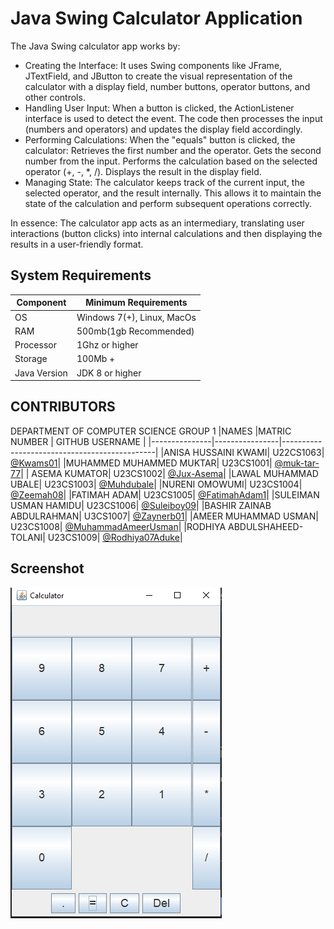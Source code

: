 # Java Swing Calculator Application
The Java Swing calculator app works by:
 * Creating the Interface:
  It uses Swing components like JFrame, JTextField, and JButton to create the visual representation of the calculator with a display field, number buttons, operator buttons, and other controls.
 * Handling User Input:
  When a button is clicked, the ActionListener interface is used to detect the event.
  The code then processes the input (numbers and operators) and updates the display field accordingly.
 * Performing Calculations:
  When the "equals" button is clicked, the calculator:
  Retrieves the first number and the operator.
  Gets the second number from the input.
  Performs the calculation based on the selected operator (+, -, *, /).
  Displays the result in the display field.
 * Managing State:
  The calculator keeps track of the current input, the selected operator, and the result internally.
  This allows it to maintain the state of the calculation and perform subsequent operations correctly.

In essence: The calculator app acts as an intermediary, translating user interactions (button clicks) into internal calculations and then displaying the results in a user-friendly format.

## System Requirements
| Component | Minimum Requirements |
| --------------- | ------------------- |
| OS | Windows 7(+), Linux, MacOs |
| RAM | 500mb(1gb Recommended) |
| Processor | 1Ghz or higher |
| Storage | 100Mb + |
| Java Version | JDK 8 or higher |

## CONTRIBUTORS
DEPARTMENT OF COMPUTER SCIENCE GROUP 1
 |NAMES |MATRIC NUMBER | GITHUB USERNAME |
 |---------------|----------------|----------------------------------------------|
 |ANISA HUSSAINI KWAMI| U22CS1063| [@Kwams01](https://github.com/Kwams01)|
 |MUHAMMED MUHAMMED MUKTAR| U23CS1001| [@muk-tar-77](https://github.com/muk-tar-77)|
 | ASEMA KUMATOR| U23CS1002| [@Jux-Asema](https://github.com/Jux-Asema)|
 |LAWAL MUHAMMAD UBALE| U23CS1003| [@Muhdubale](https://github.com/Muhdubale)|
 |NURENI OMOWUMI| U23CS1004| [@Zeemah08](https://github.com/Zeemah08)|
 |FATIMAH ADAM| U23CS1005| [@FatimahAdam1](https://github.com/FatimahAdam1)|
 |SULEIMAN USMAN HAMIDU| U23CS1006| [@Suleiboy09](https://github.com/Suleiboy09)|
 |BASHIR ZAINAB ABDULRAHMAN| U3CS1007| [@Zaynerb01](https://github.com/Zaynerb01)|
 |AMEER MUHAMMAD USMAN| U23CS1008| [@MuhammadAmeerUsman](https://github.com/MuhammadAmeerUsman)|
 |RODHIYA ABDULSHAHEED-TOLANI| U23CS1009| [@Rodhiya07Aduke](https://github.com/Rodhiya07Aduke)|
  
## Screenshot
![Calculator Image](./images/calculator-pic.PNG)
